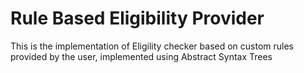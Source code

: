 # Rule Based Eligibility Provider
 This is the implementation of Eligility checker based on custom rules provided by the user, implemented using Abstract Syntax Trees
